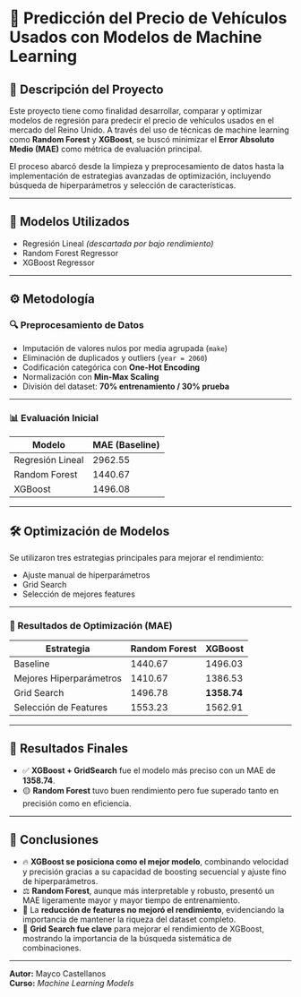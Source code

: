 # 🚗 Predicción del Precio de Vehículos Usados con Modelos de Machine Learning

## 📌 Descripción del Proyecto

Este proyecto tiene como finalidad desarrollar, comparar y optimizar modelos de regresión para predecir el precio de vehículos usados en el mercado del Reino Unido. A través del uso de técnicas de machine learning como **Random Forest** y **XGBoost**, se buscó minimizar el **Error Absoluto Medio (MAE)** como métrica de evaluación principal.

El proceso abarcó desde la limpieza y preprocesamiento de datos hasta la implementación de estrategias avanzadas de optimización, incluyendo búsqueda de hiperparámetros y selección de características.

---

## 🧠 Modelos Utilizados

- Regresión Lineal *(descartada por bajo rendimiento)*
- Random Forest Regressor
- XGBoost Regressor

---

## ⚙️ Metodología

### 🔍 Preprocesamiento de Datos

- Imputación de valores nulos por media agrupada (`make`)
- Eliminación de duplicados y outliers (`year = 2060`)
- Codificación categórica con **One-Hot Encoding**
- Normalización con **Min-Max Scaling**
- División del dataset: **70% entrenamiento / 30% prueba**

---

### 📊 Evaluación Inicial

| Modelo            | MAE (Baseline) |
|-------------------|----------------|
| Regresión Lineal  | 2962.55        |
| Random Forest     | 1440.67        |
| XGBoost           | 1496.08        |

---

## 🛠️ Optimización de Modelos

Se utilizaron tres estrategias principales para mejorar el rendimiento:

- Ajuste manual de hiperparámetros
- Grid Search
- Selección de mejores features

---

### 🔧 Resultados de Optimización (MAE)

| Estrategia                  | Random Forest | XGBoost    |
|----------------------------|----------------|------------|
| Baseline                   | 1440.67        | 1496.03    |
| Mejores Hiperparámetros    | 1410.67        | 1386.53    |
| Grid Search                | 1496.78        | **1358.74**|
| Selección de Features      | 1553.23        | 1562.91    |

---

## 🏁 Resultados Finales

- ✅ **XGBoost + GridSearch** fue el modelo más preciso con un MAE de **1358.74**.
- 🟡 **Random Forest** tuvo buen rendimiento pero fue superado tanto en precisión como en eficiencia.

---

## 🧾 Conclusiones

- 🔥 **XGBoost se posiciona como el mejor modelo**, combinando velocidad y precisión gracias a su capacidad de boosting secuencial y ajuste fino de hiperparámetros.
- ⚖️ **Random Forest**, aunque más interpretable y robusto, presentó un MAE ligeramente mayor y mayor tiempo de entrenamiento.
- 🚫 La **reducción de features no mejoró el rendimiento**, evidenciando la importancia de mantener la riqueza del dataset completo.
- 🧪 **Grid Search fue clave** para mejorar el rendimiento de XGBoost, mostrando la importancia de la búsqueda sistemática de combinaciones.

---

**Autor:** Mayco Castellanos  
**Curso:** *Machine Learning Models*  
